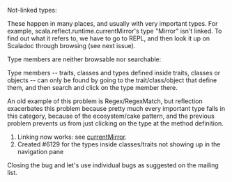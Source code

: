 Not-linked types:

These happen in many places, and usually with very important types. For example, scala.reflect.runtime.currentMirror's type "Mirror" isn't linked. To find out what it refers to, we have to go to REPL, and then look it up on Scaladoc through browsing (see next issue).

Type members are neither browsable nor searchable:

Type members -- traits, classes and types defined inside traits, classes or objects -- can only be found by going to the trait/class/object that define them, and then search and click on the type member there.

An old example of this problem is Regex/RegexMatch, but reflection exacerbates this problem because pretty much every important type falls in this category, because of the ecosystem/cake pattern, and the previous problem prevents us from just clicking on the type at the method definition.
1) Linking now works: see [currentMirror](http://www.scala-lang.org/archives/downloads/distrib/files/nightly/docs/library/index.html#scala.reflect.runtime.package@currentMirror:Mirror).
2) Created #6129 for the types inside classes/traits not showing up in the navigation pane

Closing the bug and let's use individual bugs as suggested on the mailing list.
